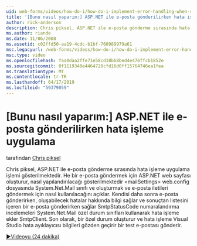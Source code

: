 ```yaml
---
uid: web-forms/videos/how-do-i/how-do-i-implement-error-handling-when-sending-email-with-aspnet
title: '[Bunu nasıl yaparım:] ASP.NET ile e-posta gönderilirken hata işleme uygulama | Microsoft Docs'
author: rick-anderson
description: Chris piksel, ASP.NET ile e-posta gönderme sırasında hata işleme uygulama işlemi gösterilmektedir. He bir e-posta göndermek için ASP.NET web sayfası oluşturur, nasıl yapılandırılacağını & lt. gösterir...
ms.author: riande
ms.date: 11/06/2008
ms.assetid: c02ffd50-aa19-4cdc-b1bf-760989979a61
msc.legacyurl: /web-forms/videos/how-do-i/how-do-i-implement-error-handling-when-sending-email-with-aspnet
msc.type: video
ms.openlocfilehash: faa0daa2ffe71e58cd18bb8bed4e476ffcb1852e
ms.sourcegitcommit: 0f1119340e4464720cfd16d0ff15764746ea1fea
ms.translationtype: MT
ms.contentlocale: tr-TR
ms.lasthandoff: 04/17/2019
ms.locfileid: "59379059"
---
```

# <a name="how-do-i-implement-error-handling-when-sending-email-with-aspnet"></a>[Bunu nasıl yaparım:] ASP.NET ile e-posta gönderilirken hata işleme uygulama

tarafından [Chris piksel](https://twitter.com/chrispels)

Chris piksel, ASP.NET ile e-posta gönderme sırasında hata işleme uygulama işlemi gösterilmektedir. He bir e-posta göndermek için ASP.NET web sayfası oluşturur, nasıl yapılandırılacağı gösterilmektedir &lt;mailSettings&gt; web.config dosyasında System.Net.Mail sınıfı ve oluşturmak ve e-posta iletileri göndermek için nasıl kullanılacağını açıklar. Kendisi daha sonra e-posta gönderirken, oluşabilecek hatalar hakkında bilgi sağlar ve sonuçtan listesini içeren bir e-posta gönderirken sağlar SmtpStatusCode numaralandırma incelemeleri System.Net.Mail özel durum sınıfları kullanarak hata işleme ekler SmtpClient. Son olarak, bir özel durum oluşturur ve hata işleme Visual Studio hata ayıklayıcısı bilgileri gözden geçirir bir test e-postası gönderir.

[&#9654;Videoyu (24 dakika)](https://channel9.msdn.com/Blogs/ASP-NET-Site-Videos/how-do-i-implement-error-handling-when-sending-email-with-aspnet)
